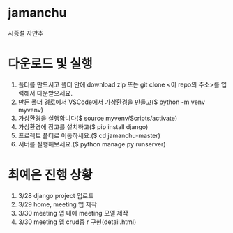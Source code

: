 # jamanchu
시종설 자만추

# 다운로드 및 실행
1. 폴더를 만드시고 폴더 안에 download zip 또는 git clone <이 repo의 주소>를 입력해서 다운받으세요.
2. 만든 폴더 경로에서 VSCode에서 가상환경을 만들고($ python -m venv myvenv)
3. 가상환경을 실행합니다($ source myvenv/Scripts/activate)
4. 가상환경에 장고를 설치하고($ pip install django)
5. 프로젝트 폴더로 이동하세요.($ cd jamanchu-master)
6. 서버를 실행해보세요.($ python manage.py runserver)

# 최예은 진행 상황
1. 3/28 django project 업로드
2. 3/29 home, meeting 앱 제작
3. 3/30 meeting 앱 내에 meeting 모델 제작
4. 3/30 meeting 앱 crud중 r 구현(detail.html)
